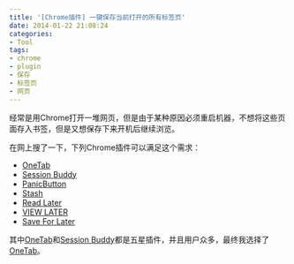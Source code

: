 ```yaml
---
title: '[Chrome插件] 一键保存当前打开的所有标签页'
date: 2014-01-22 21:08:24
categories: 
- Tool
tags: 
- chrome
- plugin
- 保存
- 标签页
- 网页
---
```

经常是用Chrome打开一堆网页，但是由于某种原因必须重启机器，不想将这些页面存入书签，但是又想保存下来开机后继续浏览。

在网上搜了一下，下列Chrome插件可以满足这个需求：
- [ OneTab](https://chrome.google.com/webstore/detail/onetab/chphlpgkkbolifaimnlloiipkdnihall)
- [ Session Buddy](https://chrome.google.com/webstore/detail/session-buddy/edacconmaakjimmfgnblocblbcdcpbko)
- [ PanicButton](https://chrome.google.com/webstore/detail/panicbutton/faminaibgiklngmfpfbhmokfmnglamcm)
- [ Stash](https://chrome.google.com/webstore/detail/stash/bnhjedgfogckebfhnlicnkbdjlmpibck)
- [ Read Later](https://chrome.google.com/webstore/detail/read-later/nplngmgdacdfncdkpdomipkehfnbinfa)
- [ VIEW LATER](https://chrome.google.com/webstore/detail/view-later-save-links-in/hnolaplfoobcmgfmjphkmbjolinelpkb)
- [ Save For Later](https://chrome.google.com/webstore/detail/save-for-later-bookmark-m/kfokknghaopioakjibdkmjoaghcileob)

其中[OneTab](https://chrome.google.com/webstore/detail/onetab/chphlpgkkbolifaimnlloiipkdnihall)和[Session Buddy](https://chrome.google.com/webstore/detail/session-buddy/edacconmaakjimmfgnblocblbcdcpbko)都是五星插件，并且用户众多，最终我选择了[OneTab](https://chrome.google.com/webstore/detail/onetab/chphlpgkkbolifaimnlloiipkdnihall)。
